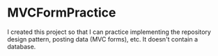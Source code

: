# MVCFormPractice

I created this project so that I can practice implementing the repository design pattern, posting data (MVC forms), etc. It doesn't contain a database.
